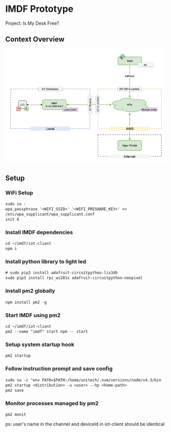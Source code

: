 # IMDF Prototype

Project: Is My Desk Free?

## Context Overview

![imdf-context-overview.png](assets/imdf-context-overview.png)

## Setup

### WiFi Setup

```SHELL
sudo su -
wpa_passphrase '<WIFI_SSID>' '<WIFI_PRESHARE_KEY>' >> /etc/wpa_supplicant/wpa_supplicant.conf
init 6
```

### Install IMDF dependencies

```SHELL
cd ~/imdf/iot-client
npm i
```

### Install python library to light led

```SHELL
# sudo pip3 install adafruit-circuitpython-lis3dh
sudo pip3 install rpi_ws281x adafruit-circuitpython-neopixel
```

### Install pm2 globally

```SHELL
npm install pm2 -g
```

### Start IMDF using pm2

```SHELL
cd ~/imdf/iot-client
pm2 --name "imdf" start npm -- start
```

### Setup system startup hook

```SHELL
pm2 startup
```

### Follow instruction prompt and save config

```SHELL
sudo su -c "env PATH=$PATH:/home/unitech/.nvm/versions/node/v4.3/bin pm2 startup <distribution> -u <user> --hp <home-path>
pm2 save
```

### Monitor processes managed by pm2

```SHELL
pm2 monit
```


ps: user's name in the channel and  deviceId in iot-client should be identical